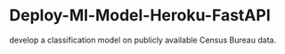 # Deploy-Ml-Model-Heroku-FastAPI
develop a classification model on publicly available Census Bureau data.
